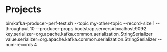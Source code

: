 # Projects


bin/kafka-producer-perf-test.sh --topic my-other-topic --record-size 1 --throughput 10 --producer-props bootstrap.servers=localhost:9092 key.serializer=org.apache.kafka.common.serialization.StringSerializer value.serializer=org.apache.kafka.common.serialization.StringSerializer --num-records 4
